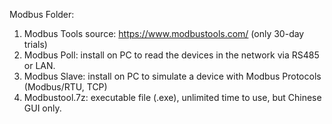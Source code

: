 Modbus Folder:
1. Modbus Tools source: https://www.modbustools.com/ (only 30-day trials)
2. Modbus Poll: install on PC to read the devices in the network via RS485 or LAN. 
3. Modbus Slave: install on PC to simulate a device with Modbus Protocols (Modbus/RTU, TCP)
4. Modbustool.7z: executable file (.exe), unlimited time to use, but Chinese GUI only.
